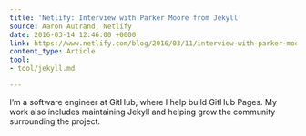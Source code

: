 ```yaml
---
title: 'Netlify: Interview with Parker Moore from Jekyll'
source: Aaron Autrand, Netlify
date: 2016-03-14 12:46:00 +0000
link: https://www.netlify.com/blog/2016/03/11/interview-with-parker-moore-from-jekyll/
content_type: Article
tool:
- tool/jekyll.md

---
```

I’m a software engineer at GitHub, where I help build GitHub Pages. My work also includes maintaining Jekyll and helping grow the community surrounding the project.






